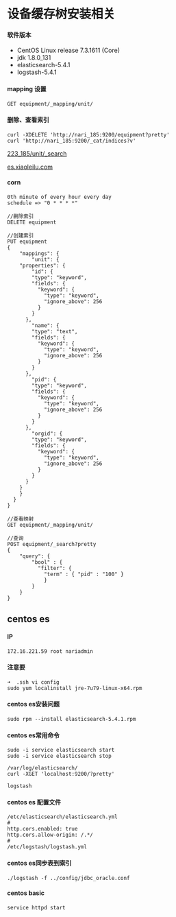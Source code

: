 # 设备缓存树安装相关

#### 软件版本

* CentOS Linux release 7.3.1611 (Core)
* jdk 1.8.0_131
* elasticsearch-5.4.1
* logstash-5.4.1  

#### mapping 设置

    GET equipment/_mapping/unit/

#### 删除、查看索引    

	curl -XDELETE 'http://nari_185:9200/equipment?pretty'
	curl 'http://nari_185:9200/_cat/indices?v'
	

[223_185/unit/_search](http://nari_223_185:19200/equipment/unit/_search)

[es.xiaoleilu.com](https://es.xiaoleilu.com/)

#### corn

	0th minute of every hour every day
	schedule => "0 * * * *"	
	
	//删除索引
	DELETE equipment
	
	//创建索引
	PUT equipment 
    {
        "mappings": {
            "unit": { 
        "properties": { 
            "id": {
            "type": "keyword",
            "fields": {
              "keyword": {
                "type": "keyword",
                "ignore_above": 256
              }
            }
          }, 
            "name": {
            "type": "text",
            "fields": {
              "keyword": {
                "type": "keyword",
                "ignore_above": 256
              }
            }
          },
            "pid": {
            "type": "keyword",
            "fields": {
              "keyword": {
                "type": "keyword",
                "ignore_above": 256
              }
            }
          },
            "orgid": {
            "type": "keyword",
            "fields": {
              "keyword": {
                "type": "keyword",
                "ignore_above": 256
              }
            }
          }
        }
        }
      }
    }
	
	//查看映射
	GET equipment/_mapping/unit/
	
	//查询
	POST equipment/_search?pretty
	{
  		"query": {
    		"bool" : {
		      "filter": {
        		"term" : { "pid" : "100" }
      			}
    		}
  		}
	}
	
	

## centos es

#### IP

    172.16.221.59 root nariadmin

#### 注意要

    ➜  .ssh vi config
    sudo yum localinstall jre-7u79-linux-x64.rpm

#### centos es安装问题

    sudo rpm --install elasticsearch-5.4.1.rpm

#### centos es常用命令

    sudo -i service elasticsearch start
    sudo -i service elasticsearch stop

    /var/log/elasticsearch/
    curl -XGET 'localhost:9200/?pretty'

    logstash

#### centos es 配置文件

    /etc/elasticsearch/elasticsearch.yml  
    #
    http.cors.enabled: true
    http.cors.allow-origin: /.*/
    #
    /etc/logstash/logstash.yml
    
#### centos es同步表到索引

	./logstash -f ../config/jdbc_oracle.conf    

#### centos basic 

    service httpd start